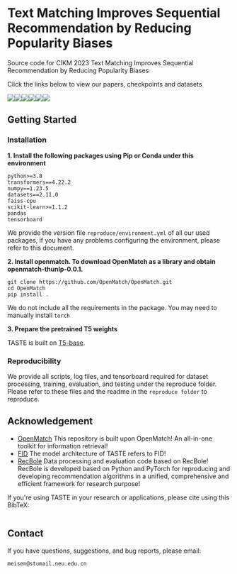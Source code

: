 # Text Matching Improves Sequential Recommendation by Reducing Popularity Biases

Source code for CIKM 2023 Text Matching Improves Sequential Recommendation by Reducing Popularity Biases

Click the links below to view our papers, checkpoints and datasets

<a href=''><img src='https://img.shields.io/badge/Paper-Arxiv-red'></a><a href='https://huggingface.co/OpenMatch/TASTE-beauty'><img src='https://img.shields.io/badge/%F0%9F%A4%97%20Hugging%20Face-beauty-blue'></a><a href='https://huggingface.co/OpenMatch/TASTE-sports'><img src='https://img.shields.io/badge/%F0%9F%A4%97%20Hugging%20Face-sports-blue'></a><a href='https://huggingface.co/OpenMatch/TASTE-toys'><img src='https://img.shields.io/badge/%F0%9F%A4%97%20Hugging%20Face-toys-blue'></a><a href='https://huggingface.co/OpenMatch/TASTE-yelp'><img src='https://img.shields.io/badge/%F0%9F%A4%97%20Hugging%20Face-yelp-blue'></a><a href='https://drive.google.com/drive/folders/1U_tkCJq80kdefV9z_FdWDCMWvtUrm0or?usp=sharing'><img src='https://img.shields.io/badge/Google Drive-Dataset-yellow'></a> 


## Getting Started
### Installation

**1. Install the following packages using Pip or Conda under this environment**

```
python>=3.8
transformers==4.22.2
numpy==1.23.5
datasets==2.11.0
faiss-cpu
scikit-learn>=1.1.2
pandas
tensorboard
```

We provide the version file `reproduce/environment.yml` of all our used packages, if you have any problems configuring the environment, please refer to this document.

**2. Install openmatch. To download OpenMatch as a library and obtain openmatch-thunlp-0.0.1.**


```
git clone https://github.com/OpenMatch/OpenMatch.git
cd OpenMatch
pip install .
```

We do not include all the requirements in the package. You may need to manually install `torch`


**3. Prepare the pretrained T5 weights**

TASTE is built on [T5-base](https://huggingface.co/t5-base/tree/main).



### Reproducibility

We provide all scripts, log files, and tensorboard required for dataset processing, training, evaluation, and testing under the reproduce folder. Please refer to these files and the readme in the `reproduce folder` to reproduce.



## Acknowledgement

+ [OpenMatch](https://github.com/OpenMatch/OpenMatch) This repository is built upon OpenMatch! An all-in-one toolkit for information retrieval!
+ [FID](https://github.com/facebookresearch/FiD) The model architecture of TASTE refers to FID!
+ [RecBole](https://github.com/RUCAIBox/RecBole) Data processing and evaluation code based on RecBole! RecBole is developed based on Python and PyTorch for reproducing and developing recommendation algorithms in a unified, comprehensive and efficient framework for research purpose!


If you're using TASTE in your research or applications, please cite using this BibTeX:
```bibtex

```


## Contact

If you have questions, suggestions, and bug reports, please email:
```
meisen@stumail.neu.edu.cn
```
